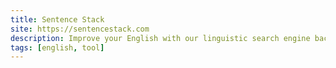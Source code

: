 ```yaml
---
title: Sentence Stack
site: https://sentencestack.com
description: Improve your English with our linguistic search engine backed by 300+ million sentences.
tags: [english, tool]
---
```

